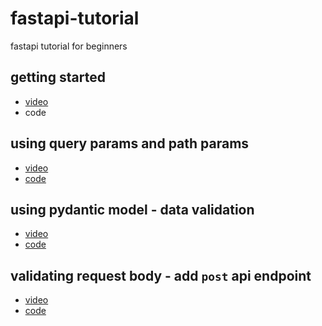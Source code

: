 # fastapi-tutorial
fastapi tutorial for beginners

## getting started
  - [video](https://youtu.be/Bt_N0tOXn18)
  - code

## using query params and path params
  - [video](https://youtu.be/cejAYrz47qo)
  - [code](https://github.com/AnjaneyuluBatta505/fastapi-tutorial/tree/fastapi_path_and_query_params)

## using pydantic model - data validation
  - [video](https://youtu.be/K7rlHEnF2-M)
  - [code](https://github.com/AnjaneyuluBatta505/fastapi-tutorial/tree/working_with_pydantic)

## validating request body - add `post` api endpoint
  - [video](https://youtu.be/sTKwBpUJatw)
  - [code](https://github.com/AnjaneyuluBatta505/fastapi-tutorial/tree/fastapi_request_body)
